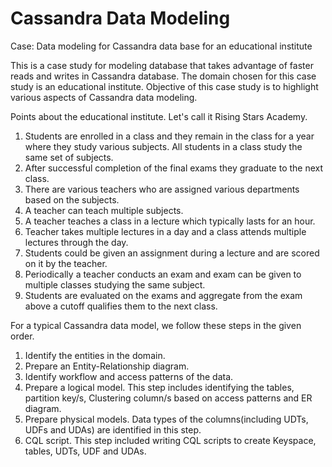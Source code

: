 # Cassandra Data Modeling
Case: Data modeling for Cassandra data base for an educational institute

This is a case study for modeling database that takes advantage of faster reads and writes in Cassandra database. The domain chosen for this case study is an educational institute. Objective of this case study is to highlight various aspects of Cassandra data modeling.

Points about the educational institute. Let's call it Rising Stars Academy.
1. Students are enrolled in a class and they remain in the class for a year where they study various subjects. All students in a class study the same set of subjects.
2. After successful completion of the final exams they graduate to the next class. 
3. There are various teachers who are assigned various departments based on the subjects.
4. A teacher can teach multiple subjects.
5. A teacher teaches a class in a lecture which typically lasts for an hour. 
6. Teacher takes multiple lectures in a day and a class attends multiple lectures through the day.
7. Students could be given an assignment during a lecture and are scored on it by the teacher.
8. Periodically a teacher conducts an exam and exam can be given to multiple classes studying the same subject.
9. Students are evaluated on the exams and aggregate from the exam above a cutoff qualifies them to the next class.


For a typical Cassandra data model, we follow these steps in the given order.

1. Identify the entities in the domain.
2. Prepare an Entity-Relationship diagram.
3. Identify workflow and access patterns of the data.
4. Prepare a logical model. This step includes identifying the tables, partition key/s, Clustering column/s based on access patterns and ER diagram.
5. Prepare physical models. Data types of the columns(including UDTs, UDFs and UDAs) are identified in this step.
6. CQL script. This step included writing CQL scripts to create Keyspace, tables, UDTs, UDF and UDAs.

